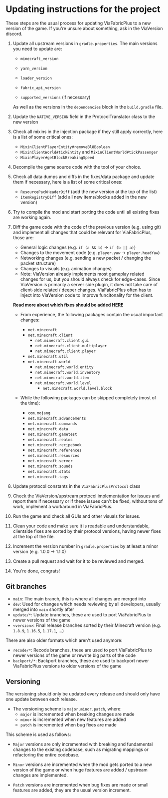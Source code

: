 # Updating instructions for the project
These steps are the usual process for updating ViaFabricPlus to a new version of the game. If you're unsure about something, ask in the ViaVersion discord.

1. Update all upstream versions in `gradle.properties`. The main versions you need to update are:
    - `minecraft_version`
    - `yarn_version`
    - `loader_version`
    - `fabric_api_version`

    - `supported_versions` (if necessary)
   
   As well as the versions in the `dependencies` block in the `build.gradle` file.
2. Update the `NATIVE_VERSION` field in the ProtocolTranslator class to the new version
3. Check all mixins in the injection package if they still apply correctly, here is a list of some critical ones:
    - `MixinClientPlayerEntity#removeBl8Boolean`
    - `MixinClientWorld#tickEntity` and `MixinClientWorld#tickPassenger`
    - `MixinPlayer#getBlockBreakingSpeed`
4. Decompile the game source code with the tool of your choice.
5. Check all data dumps and diffs in the fixes/data package and update them if necessary, here is a list of some critical ones:
    - `ResourcePackHeaderDiff` (add the new version at the top of the list)
    - `ItemRegistryDiff` (add all new items/blocks added in the new version)
6. Try to compile the mod and start porting the code until all existing fixes are working again.
7. Diff the game code with the code of the previous version (e.g. using git) and implement all changes that could be relevant for ViaFabricPlus, those are:
    - General logic changes (e.g. `if (a && b)` -> `if (b || a)`)
    - Changes to the movement code (e.g. `player.yaw` -> `player.headYaw`)
    - Networking changes (e.g. sending a new packet / changing the packet structure)
    - Changes to visuals (e.g. animation changes)
    - Note: ViaVersion already implements most gameplay related changes for us, but you should always check for edge-cases. Since ViaVersion
      is primarily a server side plugin, it does not take care of client-side related / deeper changes. ViaFabricPlus often has to inject into
      ViaVersion code to improve funcitonality for the client.
   
    **Read more about which fixes should be added [HERE](../CONTRIBUTING.md#adding-protocol-new-fixes---which-are-important-and-which-arent)**

   - From experience, the following packages contain the usual important changes:
     - `net.minecraft`
     - `net.minecraft.client`
        - `net.minecraft.client.gui`
        - `net.minecraft.client.multiplayer`
        - `net.minecraft.client.player`
     - `net.minecraft.util`
     - `net.minecraft.world`
       - `net.minecraft.world.entity`
       - `net.minecraft.world.inventory`
       - `net.minecraft.world.item`
       - `net.minecraft.world.level`
         - `net.minecraft.world.level.block`

   - While the following packages can be skipped completely (most of the time):
     - `com.mojang`
     - `net.minecraft.advancements`
     - `net.minecraft.commands`
     - `net.minecraft.data`
     - `net.minecraft.gametest`
     - `net.minecraft.realms`
     - `net.minecraft.recipebook`
     - `net.minecraft.references`
     - `net.minecraft.resources`
     - `net.minecraft.server`
     - `net.minecraft.sounds`
     - `net.minecraft.stats`
     - `net.minecraft.tags`

8. Update protocol constants in the `ViaFabricPlusProtocol` class
9. Check the ViaVersion/upstream protocol implementation for issues and report them if necessary or if these issues can't be fixed,
   without tons of work, implement a workaround in ViaFabricPlus.
10. Run the game and check all GUIs and other visuals for issues.
11. Clean your code and make sure it is readable and understandable, clientside fixes are sorted by their protocol versions, having
   newer fixes at the top of the file.
12. Increment the version number in `gradle.properties` by at least a minor version (e.g. 1.0.0 -> 1.1.0)
13. Create a pull request and wait for it to be reviewed and merged.
14. You're done, congrats!

## Git branches
- `main`: The main branch, this is where all changes are merged into
- `dev`: Used for changes which needs reviewing by all developers, usually merged into `main` shortly after
- `update/*`: Update branches, these are used to port ViaFabricPlus to newer versions of the game
- `<version>`: Final release branches sorted by their Minecraft version (e.g. `1.8.9`, `1.16.5`, `1.17.1`, ...)

There are also older formats which aren't used anymore:
- `recode/*`: Recode branches, these are used to port ViaFabricPlus to newer versions of the game or rewrite big parts of the code
- `backport/*`: Backport branches, these are used to backport newer ViaFabricPlus versions to older versions of the game

## Versioning
The versioning should only be updated every release and should only have one update between each release.
- The versioning scheme is `major.minor.patch`, where:
    - `major` is incremented when breaking changes are made
    - `minor` is incremented when new features are added
    - `patch` is incremented when bug fixes are made

This scheme is used as follows:
- `Major` versions are only incremented with breaking and fundamental changes to the existing codebase, such as migrating mappings
or refactoring the entire codebase.

- `Minor` versions are incremented when the mod gets ported to a new version of the game or when huge features are added / 
upstream changes are implemented.

- `Patch` versions are incremented when bug fixes are made or small features are added, they are the usual version increment.